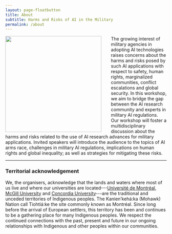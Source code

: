 ```yaml
---
layout: page-floatbutton
title: About
subtitle: Harms and Risks of AI in the Military
permalink: /about
---
```

<img src="{{ site.logo }}" style="width:300px;vertical-align:middle;padding-right:30px;float:left">
The growing interest of military agencies in adopting AI technologies raises concerns about the harms and risks posed by such AI applications with respect to safety, human rights, marginalized communities, conflict escalations and global security.  In this workshop, we aim to bridge the gap between the AI research community and experts in military AI regulations. Our workshop will foster a multidisciplinary discussion about the harms and risks related to the use of AI research advances for military applications. Invited speakers will introduce the audience to the topics of AI arms race, challenges in military AI regulations, implications on human rights and global inequality; as well as strategies for mitigating these risks.


---

### Territorial acknowledgement

We, the organisers, acknowledge that the lands and waters where most of us live and where our universities are located---[Université de Montréal](https://www.umontreal.ca/en/indigenouspeoples/), [McGill University](https://www.mcgill.ca/circ/land-acknowledgement) and [Concordia University](https://www.concordia.ca/indigenous/resources/territorial-acknowledgement.html)---are the traditional and unceded territories of Indigenous peoples. The Kanien’kehá:ka (Mohawk) Nation call Tiohtiá:ke the site commonly known as Montréal. Since long before the arrival of European settlers, this territory has been and continues to be a gathering place for many Indigenous peoples. We respect the continued connections with the past, present and future in our ongoing relationships with Indigenous and other peoples within our communities.
